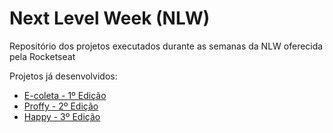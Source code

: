 # Next Level Week (NLW)
Repositório dos projetos executados durante as semanas da NLW oferecida pela Rocketseat


Projetos já desenvolvidos:

  - [E-coleta - 1º Edição](https://github.com/LaiderLucas/NLW/tree/master/NLW_1)
  - [Proffy - 2º Edição](https://github.com/LaiderLucas/NLW/tree/master/NLW_2)
  - [Happy - 3º Edição](https://github.com/LaiderLucas/NLW/tree/master/NLW_3)
  
